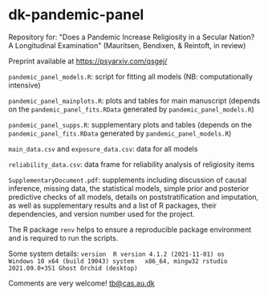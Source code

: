 # dk-pandemic-panel
Repository for: "Does a Pandemic Increase Religiosity in a Secular Nation? A Longitudinal Examination" (Mauritsen, Bendixen, &amp; Reintoft, in review)

Preprint available at https://psyarxiv.com/qsgej/

`pandemic_panel_models.R`: script for fitting all models (NB: computationally intensive)

`pandemic_panel_mainplots.R`: plots and tables for main manuscript (depends on the `pandemic_panel_fits.RData` generated by `pandemic_panel_models.R`)

`pandemic_panel_supps.R`: supplementary plots and tables (depends on the `pandemic_panel_fits.RData` generated by `pandemic_panel_models.R`)

`main_data.csv` and `exposure_data.csv`: data for all models

`reliability_data.csv`: data frame for reliability analysis of religiosity items

`SupplementaryDocument.pdf`: supplements including discussion of causal inference, missing data, the statistical models, simple prior and posterior predictive checks of all models, details on poststratification and imputation, as well as supplementary results and a list of R packages, their dependencies, and version number used for the project.

The R package `renv` helps to ensure a reproducible package environment and is required to run the scripts.

Some system details:
 `version  R version 4.1.2 (2021-11-01)
 os       Windows 10 x64 (build 19043)
 system   x86_64, mingw32
 rstudio  2021.09.0+351 Ghost Orchid (desktop)`
 
 Comments are very welcome! tb@cas.au.dk
